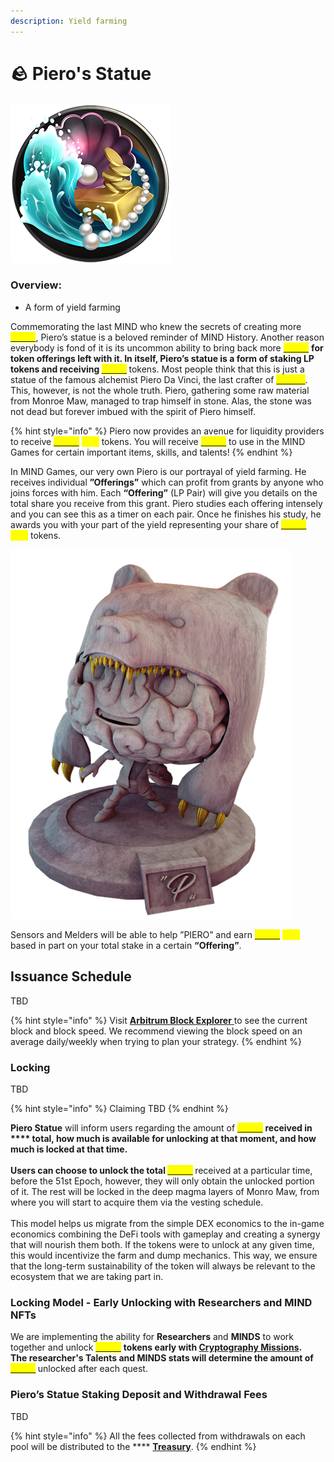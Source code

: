 ```yaml
---
description: Yield farming
---
```


# 🪨 Piero's Statue

![](../.gitbook/assets/Pool.png)

### Overview:&#x20;

* A form of yield farming

Commemorating the last MIND who knew the secrets of creating more [<mark style="color:yellow;">**\[CRX\]**</mark>](brain-cell-token.md), Piero’s statue is a beloved reminder of MIND History. Another reason everybody is fond of it is its uncommon ability to bring back more [<mark style="color:yellow;">**\[CRX\]**</mark>](brain-cell-token.md) <mark style="color:yellow;">****</mark> for token offerings left with it. In itself, Piero’s statue is a form of staking LP tokens and receiving [<mark style="color:yellow;">**\[CRX\]**</mark>](brain-cell-token.md) <mark style="color:yellow;">****</mark> tokens. Most people think that this is just a statue of the famous alchemist Piero Da Vinci, the last crafter of [<mark style="color:yellow;">**Cortex**</mark>](brain-cell-token.md). This, however, is not the whole truth. Piero, gathering some raw material from Monroe Maw, managed to trap himself in stone. Alas, the stone was not dead but forever imbued with the spirit of Piero himself. &#x20;

{% hint style="info" %}
Piero now provides an avenue for liquidity providers to receive [<mark style="color:yellow;">**\[CRX\]**</mark>](brain-cell-token.md) <mark style="color:yellow;">****</mark> tokens. You will receive [<mark style="color:yellow;">**\[CRX\]**</mark>](brain-cell-token.md) to use in the MIND Games for certain important items, skills, and talents!&#x20;
{% endhint %}

In MIND Games, our very own Piero is our portrayal of yield farming. He receives individual **”Offerings”** which can profit from grants by anyone who joins forces with him. Each **“Offering”** (LP Pair) will give you details on the total share you receive from this grant. Piero studies each offering intensely and you can see this as a timer on each pair. Once he finishes his study, he awards you with your part of the yield representing your share of [<mark style="color:yellow;">**\[CRX\]**</mark>](brain-cell-token.md) <mark style="color:yellow;">****</mark> tokens.&#x20;

![](../.gitbook/assets/FIN.png)

Sensors and Melders will be able to help ”PIERO” and earn [<mark style="color:yellow;">**\[CRX\]**</mark>](brain-cell-token.md) <mark style="color:yellow;">****</mark> based in part on your total stake in a certain **“Offering”**.

## **Issuance Schedule**&#x20;

TBD

{% hint style="info" %}
Visit [**Arbitrum Block Explorer**](https://aurorascan.dev/)[ ](https://arbiscan.io/)to see the current block and block speed. We recommend viewing the block speed on an average daily/weekly when trying to plan your strategy.
{% endhint %}

### Locking

TBD

{% hint style="info" %}
Claiming TBD
{% endhint %}

**Piero Statue** will inform users regarding the amount of [<mark style="color:yellow;">**\[CRX\]**</mark>](brain-cell-token.md) <mark style="color:yellow;">****</mark> received in **** total, how much is available for unlocking at that moment, and how much is locked at that time. \
\
Users can choose to unlock the total [<mark style="color:yellow;">**\[CRX\]**</mark>](brain-cell-token.md) <mark style="color:yellow;">****</mark> received at a particular time, before the 51st Epoch, however, they will only obtain the unlocked portion of it. The rest will be locked in the deep magma layers of Monro Maw, from where you will start to acquire them via the vesting schedule. \
\
This model helps us migrate from the simple DEX economics to the in-game economics combining the DeFi tools with gameplay and creating a synergy that will nourish them both. If the tokens were to unlock at any given time, this would incentivize the farm and dump mechanics. This way, we ensure that the long-term sustainability of the token will always be relevant to the ecosystem that we are taking part in.

### Locking Model - Early Unlocking with Researchers and MIND NFTs

We are implementing the ability for **Researchers** and **MINDS** to work together and unlock [<mark style="color:yellow;">**\[CRX\]**</mark>](brain-cell-token.md) <mark style="color:yellow;">****</mark> tokens early with [**Cryptography Missions**](../learn/game-basics/neuropia/missions.md#cryptography)**.** \
The researcher's Talents and MINDS stats will determine the amount of [<mark style="color:yellow;">**\[CRX\]**</mark>](brain-cell-token.md) <mark style="color:yellow;">****</mark> unlocked after each quest.

### **Piero’s Statue Staking Deposit and Withdrawal Fees**

TBD

{% hint style="info" %}
All the fees collected from withdrawals on each pool will be distributed to the **** [**Treasury**](brain-cell-token.md).
{% endhint %}

